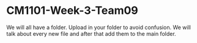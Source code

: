 # CM1101-Week-3-Team09

We will all have a folder. Upload in your folder to avoid confusion. We will talk about every new file and after that add them to the main folder.
